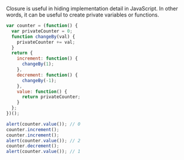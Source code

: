 Closure is useful in hiding implementation detail in JavaScript. In other words, it can be useful to create private variables or functions.
```javascript
var counter = (function() {
  var privateCounter = 0;
  function changeBy(val) {
    privateCounter += val;
  }
  return {
    increment: function() {
      changeBy(1);
    },
    decrement: function() {
      changeBy(-1);
    },
    value: function() {
      return privateCounter;
    }
  };   
})();

alert(counter.value()); // 0
counter.increment();
counter.increment();
alert(counter.value()); // 2
counter.decrement();
alert(counter.value()); // 1
```